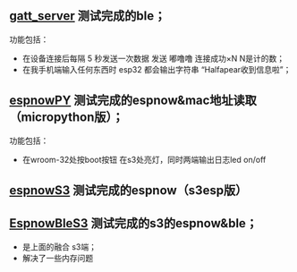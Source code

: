 ## [gatt_server](https://github.com/Halfapear/ESP32bt-espnow/tree/main/gatt_server) 测试完成的ble；
功能包括：
- 在设备连接后每隔 5 秒发送一次数据 发送 嘟噜噜 连接成功×N N是计的数；
- 在我手机端输入任何东西时 esp32 都会输出字符串 “Halfapear收到信息啦”；

## [espnowPY](https://github.com/Halfapear/ESP32bt-espnow/tree/main/espnowPY) 测试完成的espnow&mac地址读取（micropython版）；
功能包括：
- 在wroom-32处按boot按钮 在s3处亮灯，同时两端输出日志led on/off

## [espnowS3](https://github.com/Halfapear/ESP32bt-espnow/tree/main/espnowS3) 测试完成的espnow（s3esp版）

## [EspnowBleS3](https://github.com/Halfapear/ESP32bt-espnow/tree/main/EspnowBleS3) 测试完成的s3的espnow&ble；
- 是上面的融合 s3端；
- 解决了一些内存问题
